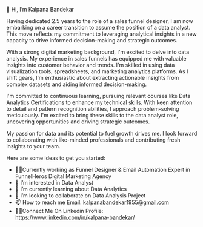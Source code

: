 👋 Hi, I’m Kalpana Bandekar

Having dedicated 2.5 years to the role of a sales funnel designer, I am now embarking on a career transition to assume the position of a data analyst. This move reflects my commitment to leveraging analytical insights in a new capacity to drive informed decision-making and strategic outcomes.

With a strong digital marketing background, I'm excited to delve into data analysis. My experience in sales funnels has equipped me with valuable insights into customer behavior and trends. I'm skilled in using data visualization tools, spreadsheets, and marketing analytics platforms. As I shift gears, I'm enthusiastic about extracting actionable insights from complex datasets and aiding informed decision-making.

I'm committed to continuous learning, pursuing relevant courses like Data Analytics Certifications to enhance my technical skills. With keen attention to detail and pattern recognition abilities, I approach problem-solving meticulously. I'm excited to bring these skills to the data analyst role, uncovering opportunities and driving strategic outcomes.

My passion for data and its potential to fuel growth drives me. I look forward to collaborating with like-minded professionals and contributing fresh insights to your team. 

Here are some ideas to get you started:
- 👩‍💻Currently working as Funnel Designer & Email Automation Expert in FunnelHeros Digital Marketing Agency
- 👀 I’m interested in Data Analyst 
- 🌱 I’m currently learning about Data Analytics
- 💞️ I’m looking to collaborate on Data Analysis Project
- 📫 How to reach me Email: kalpanabandekar1955@gmail.com
- 👩‍💻Connect Me On Linkedin Profile: https://www.linkedin.com/in/kalpana-bandekar/

<!---
KalpanaBandekar/KalpanaBandekar is a ✨ special ✨ repository because its `README.md` (this file) appears on your GitHub profile.
You can click the Preview link to take a look at your changes.
--->
